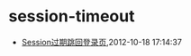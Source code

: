 # session-timeout
* [Session过期跳回登录页](/2012/2012-10-18-session-timeout-and-return-to-login-page),2012-10-18 17:14:37
